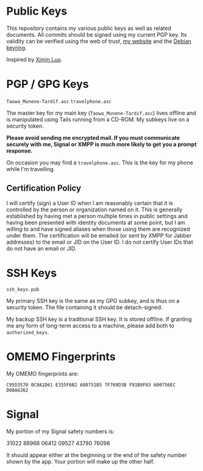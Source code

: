 # Public Keys

This repository contains my various public keys as well as related
documents. All commits should be signed using my current PGP key.
Its validity can be verified using the web of trust,
[my website](https://taowa.ca/key.asc) and the
[Debian keyring](https://keyring.debian.org/).

Inspired by [Ximin Luo](https://github.com/infinity0/pubkeys).


# PGP / GPG Keys
`Taowa_Munene-Tardif.asc`
`travelphone.asc`

The master key for my main key (`Taowa_Munene-Tardif.asc`) lives
offline and is manipulated using Tails running from a CD-ROM.
My subkeys live on a security token.

**Please avoid sending me encrypted mail. If you must communicate
securely with me, Signal or XMPP is much more likely to get you a 
prompt response.**

On occasion you may find a `travelphone.asc`. This is the key for my
phone while I'm travelling.


## Certification Policy
I will certify (sign) a User ID when I am reasonably certain that it is
controlled by the person or organization named on it. This is generally
established by having met a person multiple times in public settings
and having been presented with identity documents at some point, but I
am willing to and have signed aliases when those using them are
recognized under them. The certification will be emailed (or sent by
XMPP for Jabber addresses) to the email or JID on the User ID. I do not
certify User IDs that do not have an email or JID.


# SSH Keys
`ssh_keys.pub`

My primary SSH key is the same as my GPG subkey, and is thus on a
security token. The file containing it should be detach-signed.

My backup SSH key is a traditional SSH key. It is stored offline. If
granting me any form of long-term access to a machine, please
add both to `authorized_keys`.


# OMEMO Fingerprints
My OMEMO fingerprints are:
```
C95D3570 0C9A1D61 E355F6B2 680751B5 7F769D3B F91B9F83 600756EC D08A6362
```


# Signal
My portion of my Signal safety numbers is:

31022 88968 06412 09527 43780 76098

It should appear either at the beginning or the end of the safety
number shown by the app. Your portion will make up the other half.
